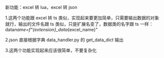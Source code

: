 新功能：excel 转 lua，excel 转 json

1.这两个功能跟 excel 转 ts 类似，实现起来要更加简单，只需要输出数据的对象就行，输出的文件名跟 ts 类似，只是扩展名变了，数据类的名字跟 ts 一样：data*name=f"{extension}\_data*{excel_name}"

2.json 直接根据字典 data_handler.py 的 get_data_dict 输出

3.这两个功能实现起来应该很简单，不要复杂化
